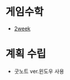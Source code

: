 # 게임수학
- [2week](https://github.com/uniye/gameMath/blob/main/DU/2week/2week.md)

# 계획 수립
- 굿노트 ver.윈도우 사용
